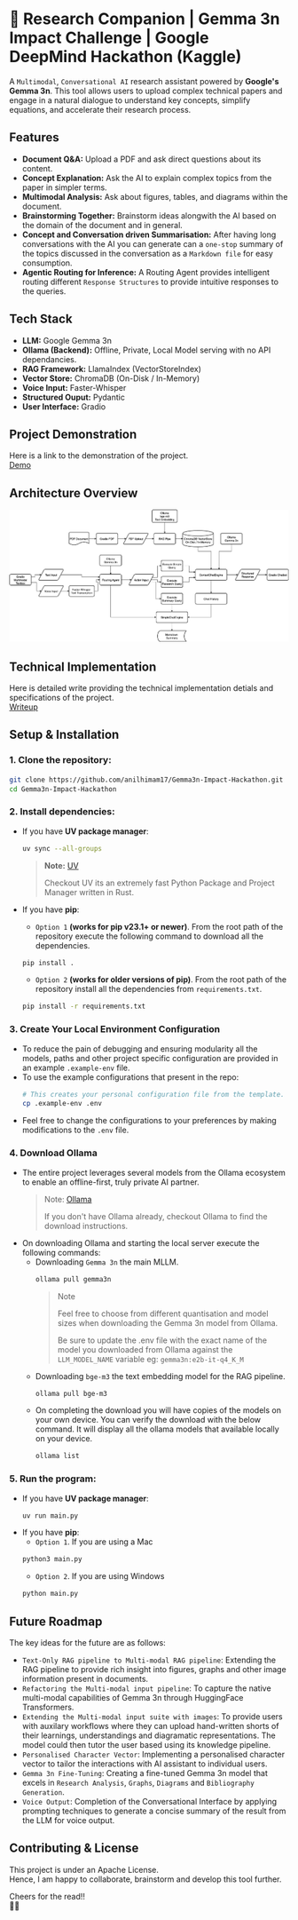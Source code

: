 # 🔬 Research Companion | Gemma 3n Impact Challenge | Google DeepMind Hackathon (Kaggle)

A `Multimodal`, `Conversational AI` research assistant powered by **Google's Gemma 3n**. This tool allows users to upload complex technical papers and engage in a natural dialogue to understand key concepts, simplify equations, and accelerate their research process.

## Features
- **Document Q&A:** Upload a PDF and ask direct questions about its content.
- **Concept Explanation:** Ask the AI to explain complex topics from the paper in simpler terms.
- **Multimodal Analysis:** Ask about figures, tables, and diagrams within the document.
- **Brainstorming Together:** Brainstorm ideas alongwith the AI based on the domain of the document and in general.
- **Concept and Conversation driven Summarisation:** After having long conversations with the AI you can generate can a `one-stop` summary of the topics discussed in the conversation as a `Markdown file` for easy consumption.
- **Agentic Routing for Inference:** A Routing Agent provides intelligent routing different `Response Structures` to provide intuitive responses to the queries.

## Tech Stack
- **LLM:** Google Gemma 3n
- **Ollama (Backend):** Offline, Private, Local Model serving with no API dependancies.
- **RAG Framework:** LlamaIndex (VectorStoreIndex)
- **Vector Store:** ChromaDB (On-Disk / In-Memory)
- **Voice Input:** Faster-Whisper
- **Structured Ouput:** Pydantic
- **User Interface:** Gradio

## Project Demonstration

Here is a link to the demonstration of the project.  
[Demo](https://youtu.be/atAlguWR27c?si=Tk5sVy6qlXx-R7s-)

## Architecture Overview 
![Image of the System Architecture](./assets/SystemArch.png)

## Technical Implementation
Here is detailed write providing the technical implementation detials and specifications of the project.  
[Writeup]()

## Setup & Installation

### 1. Clone the repository:
   ```bash
   git clone https://github.com/anilhimam17/Gemma3n-Impact-Hackathon.git
   cd Gemma3n-Impact-Hackathon
   ```
### 2. Install dependencies:
- If you have **UV package manager**: 
    ```bash
    uv sync --all-groups
    ```

    > **Note:** [UV](https://github.com/astral-sh/uv)
    >
    > Checkout UV its an extremely fast Python Package and Project Manager written in Rust.
- If you have **pip**:
    - `Option 1` **(works for pip v23.1+ or newer)**. From the root path of the repository execute the following command to download all the dependencies.
    ```bash
    pip install .
    ```
    - `Option 2` **(works for older versions of pip)**. From the root path of the repository install all the dependencies from `requirements.txt`.
    ```bash
    pip install -r requirements.txt
    ```
### 3. Create Your Local Environment Configuration
- To reduce the pain of debugging and ensuring modularity all the models, paths and other project specific configuration are provided in an example `.example-env` file.
- To use the example configurations that present in the repo:
    ```bash
    # This creates your personal configuration file from the template.
    cp .example-env .env
    ```
- Feel free to change the configurations to your preferences by making modifications to the `.env` file.
### 4. Download Ollama
- The entire project leverages several models from the Ollama ecosystem to enable an offline-first, truly private AI partner.
    > Note: [Ollama](https://ollama.com/)
    >
    > If you don't have Ollama already, checkout Ollama to find the download instructions.
- On downloading Ollama and starting the local server execute the following commands:
    - Downloading `Gemma 3n` the main MLLM.
        ```bash
        ollama pull gemma3n
        ```
        >Note
        >
        >Feel free to choose from different quantisation and model sizes when downloading the Gemma 3n model from Ollama.
        >
        >Be sure to update the .env file with the exact name of the model you downloaded from Ollama against the `LLM_MODEL_NAME` variable eg: `gemma3n:e2b-it-q4_K_M`
    - Downloading `bge-m3` the text embedding model for the RAG pipeline.
        ```bash
        ollama pull bge-m3
        ```
    - On completing the download you will have copies of the models on your own device. You can verify the download with the below command. It will display all the ollama models that available locally on your device.
        ```bash
        ollama list
        ```
### 5. Run the program:
- If you have **UV package manager**: 
    ```bash
    uv run main.py
    ```
- If you have **pip**:
    - `Option 1`. If you are using a Mac
    ```bash
    python3 main.py
    ```
    - `Option 2`. If you are using Windows
    ```bash
    python main.py
    ```

## Future Roadmap
The key ideas for the future are as follows:
- `Text-Only RAG pipeline to Multi-modal RAG pipeline`: Extending the RAG pipeline to provide rich insight into figures, graphs and other image information present in documents.
- `Refactoring the Multi-modal input pipeline`: To capture the native multi-modal capabilities of Gemma 3n through HuggingFace Transformers. 
- `Extending the Multi-modal input suite with images`: To provide users with auxilary workflows where they can upload hand-written shorts of their learnings, understandings and diagramatic representations. The model could then tutor the user based using its knowledge pipeline.
- `Personalised Character Vector`: Implementing a personalised character vector to tailor the interactions with AI assistant to individual users.
- `Gemma 3n Fine-Tuning`: Creating a fine-tuned Gemma 3n model that excels in `Research Analysis`, `Graphs`, `Diagrams` and `Bibliography Generation`.
- `Voice Output`: Completion of the Conversational Interface by applying prompting techniques to generate a concise summary of the result from the LLM for voice output.

## Contributing & License
This project is under an Apache License.  
Hence, I am happy to collaborate, brainstorm and develop this tool further.

Cheers for the read!!  
🙂🙃